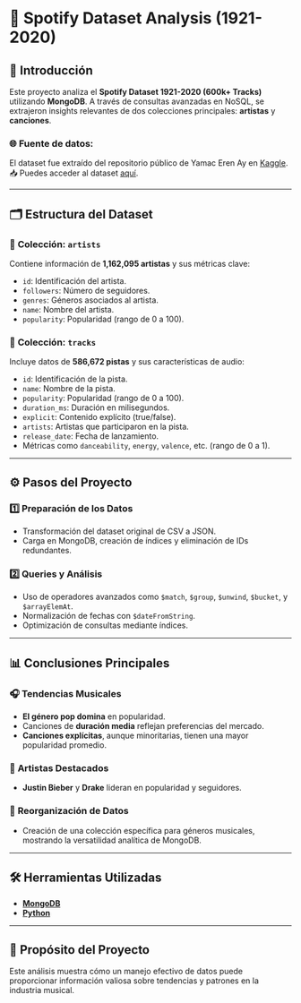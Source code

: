# 🎵 **Spotify Dataset Analysis (1921-2020)**  

## 📖 **Introducción**  
Este proyecto analiza el **Spotify Dataset 1921-2020 (600k+ Tracks)** utilizando **MongoDB**. A través de consultas avanzadas en NoSQL, se extrajeron insights relevantes de dos colecciones principales: **artistas** y **canciones**.  

### 🌐 **Fuente de datos:**  
El dataset fue extraído del repositorio público de Yamac Eren Ay en [Kaggle](https://www.kaggle.com/).  
📥 Puedes acceder al dataset [aquí](https://www.kaggle.com/datasets/yamaerenay/spotify-dataset-19212020-600k-tracks?select=dict_artists.json).  

---

## 🗂️ **Estructura del Dataset**  

### 🎤 **Colección: `artists`**  
Contiene información de **1,162,095 artistas** y sus métricas clave:  
- `id`: Identificación del artista.  
- `followers`: Número de seguidores.  
- `genres`: Géneros asociados al artista.  
- `name`: Nombre del artista.  
- `popularity`: Popularidad (rango de 0 a 100).  

### 🎵 **Colección: `tracks`**  
Incluye datos de **586,672 pistas** y sus características de audio:  
- `id`: Identificación de la pista.  
- `name`: Nombre de la pista.  
- `popularity`: Popularidad (rango de 0 a 100).  
- `duration_ms`: Duración en milisegundos.  
- `explicit`: Contenido explícito (true/false).  
- `artists`: Artistas que participaron en la pista.  
- `release_date`: Fecha de lanzamiento.  
- Métricas como `danceability`, `energy`, `valence`, etc. (rango de 0 a 1).  

---

## ⚙️ **Pasos del Proyecto**  

### **1️⃣ Preparación de los Datos**  
- Transformación del dataset original de CSV a JSON.  
- Carga en MongoDB, creación de índices y eliminación de IDs redundantes.  

### **2️⃣ Queries y Análisis**  
- Uso de operadores avanzados como `$match`, `$group`, `$unwind`, `$bucket`, y `$arrayElemAt`.  
- Normalización de fechas con `$dateFromString`.  
- Optimización de consultas mediante índices.  

---

## 📊 **Conclusiones Principales**  

### 🎧 **Tendencias Musicales**  
- **El género pop domina** en popularidad.  
- Canciones de **duración media** reflejan preferencias del mercado.  
- **Canciones explícitas**, aunque minoritarias, tienen una mayor popularidad promedio.  

### 🌟 **Artistas Destacados**  
- **Justin Bieber** y **Drake** lideran en popularidad y seguidores.  

### 🔄 **Reorganización de Datos**  
- Creación de una colección específica para géneros musicales, mostrando la versatilidad analítica de MongoDB.  

---

## 🛠️ **Herramientas Utilizadas**  
- **[MongoDB](https://www.mongodb.com/)**  
- **[Python](https://www.python.org/)**  

---

## 🎯 **Propósito del Proyecto**  
Este análisis muestra cómo un manejo efectivo de datos puede proporcionar información valiosa sobre tendencias y patrones en la industria musical.  
